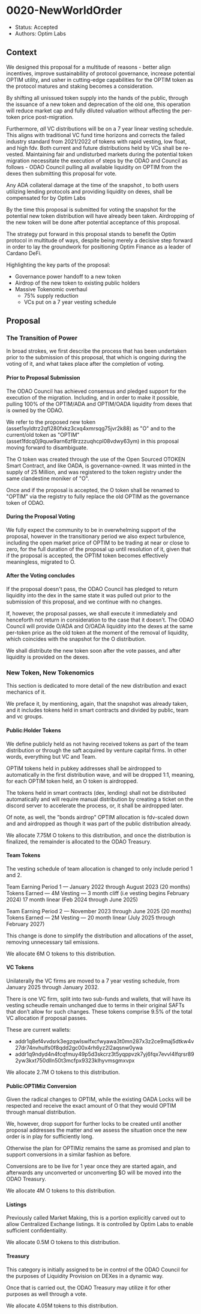 # 0020-NewWorldOrder

- Status: Accepted
- Authors: Optim Labs

## Context

We designed this proposal for a multitude of reasons - better align incentives, improve sustainability of protocol governance, increase potential OPTIM utility, and usher in cutting-edge capabilities for the OPTIM token as the protocol matures and staking becomes a consideration.

By shifting all unissued token supply into the hands of the public, through the issuance of a new token and deprecation of the old one, this operation will reduce market cap and fully diluted valuation without affecting the per-token price post-migration.

Furthermore, *all* VC distributions will be on a 7 year linear vesting schedule. This aligns with traditional VC fund time horizons and corrects the failed industry standard from 2021/2022 of tokens with rapid vesting, low float, and high fdv. Both current and future distributions held by VCs shall be re-vested. Maintaining fair and undisturbed markets during the potential token migration necessitate the execution of steps by the ODAO and Council as follows - ODAO Council pulling all available liquidity on OPTIM from the dexes then submitting this proposal for vote. 

Any ADA collateral damage at the time of the snapshot
, to both users utilizing lending protocols and providing liquidity on dexes, shall be compensated for by Optim Labs

By the time this proposal is submitted for voting the snapshot for the potential new token distribution will have already been taken. Airdropping of the new token will be done after potential acceptance of this proposal.

The strategy put forward in this proposal stands to benefit the Optim protocol in multitude of ways, despite being merely a decisive step forward in order to lay the groundwork for positioning Optim Finance as a  leader of Cardano DeFi.

Highlighting the key parts of the proposal:
- Governance power handoff to a new token
- Airdrop of the new token to existing public holders
- Massive Tokenomic overhaul
   - 75% supply reduction
   - VCs put on a 7 year vesting schedule

## Proposal

### The Transition of Power

In broad strokes, we first describe the process that has been undertaken prior to the submission of this proposal, that which is ongoing during the voting of it, and what takes place after the completion of voting.

#### Prior to Proposal Submission

The ODAO Council has achieved consensus and pledged support for the execution of the migration.
Including, and in order to make it possible, pulling 100% of the OPTIM/ADA and OPTIM/OADA liquidity from dexes that is owned by the ODAO.

We refer to the proposed new token (asset1syldtrz2qfl280fxkz3cxq4xmrsqg75jvr2k88) as "O" and to the current/old token as "OPTIM" (asset1fdcq0j9quw9arn6zf8rzzzuqhcpl08vdwy63ym) in this proposal moving forward to disambiguate.

The O token was created through the use of the Open Sourced OTOKEN Smart Contract, and like OADA, is governance-owned. It was minted in the supply of 25 Million, and was registered to the token registry under the same clandestine moniker of "O".

Once and if the proposal is accepted, the O token shall be renamed to "OPTIM" via the registry to fully replace the old OPTIM as the governance token of ODAO.

#### During the Proposal Voting

We fully expect the community to be in overwhelming support of the proposal, however in the transitionary period we also expect turbulence, including the open market price of OPTIM to be trading at near or close to zero, for the full duration of the proposal up until resolution of it, given that if the proposal is accepted, the OPTIM token becomes effectively meaningless, migrated to O.

#### After the Voting concludes

If the proposal doesn't pass, the ODAO Council has pledged to return liquidity into the dex in the same state it was pulled out prior to the submission of this proposal, and we continue with no changes.

If, however, the proposal passes, we shall execute it immediately and henceforth not return in consideration to the case that it doesn't.
The ODAO Council will provide O/ADA and O/OADA liquidity into the dexes at the same per-token price as the old token at the moment of the removal of liquidity, which coincides with the snapshot for the O distribution.

We shall distribute the new token soon after the vote passes, and after liquidity is provided on the dexes.

### New Token, New Tokenomics

This section is dedicated to more detail of the new distribution and exact mechanics of it.

We preface it, by mentioning, again, that the snapshot was already taken, and it includes tokens held in smart contracts and divided by public, team and vc groups.

#### Public:Holder Tokens

We define publicly held as not having received tokens as part of the team distribution or through the saft acquired by venture capital firms. In other words, everything but VC and Team.

OPTIM tokens held in pubkey addresses shall be airdropped to automatically in the first distribution wave, and will be dropped 1:1, meaning, for each OPTIM token held, an O token is airdropped.

The tokens held in smart contracts (dex, lending) shall not be distributed automatically and will require manual distribution by creating a ticket on the discord server to accelerate the process, or, it shall be airdropped later.

Of note, as well, the "bonds airdrop" OPTIM allocation is fdv-scaled down and and airdropped as though it was part of the public distribution already.

We allocate 7.75M O tokens to this distribution, and once the distribution is finalized, the remainder is allocated to the ODAO Treasury.

#### Team Tokens

The vesting schedule of team allocation is changed to only include period 1 and 2.

Team Earning Period 1 — January 2022 through August 2023 (20 months)
Tokens Earned — 4M
Vesting — 3 month cliff (i.e vesting begins February 2024)
17 month linear (Feb 2024 through June 2025)

Team Earning Period 2 — November 2023 through June 2025 (20 months)
Tokens Earned — 2M
Vesting — 20 month linear (July 2025 through February 2027)

This change is done to simplify the distribution and allocations of the asset, removing unnecessary tail emissions.

We allocate 6M O tokens to this distribution.

#### VC Tokens

Unilaterally the VC firms are moved to a 7 year vesting schedule, from January 2025 through January 2032.

There is one VC firm, split into two sub-funds and wallets, that will have its vesting scheudle remain unchanged due to terms in their original SAFTs that don’t allow for such changes. These tokens comprise 9.5% of the total VC allocation if proposal passes.

These are current wallets:
* addr1q8ef4vvdsrk3egzqwlswlfxcfwyawa3t0mn287x3z2ce9maj5dtkw4v27dr74nvhulfs0f8qdd2gc00x4rh6yz2l2aqsnw0ywa
* addr1q9ndyd4n4fcqfmuy49p5d3skcrz3t5yqppvzk7yj6fqx7evvl4lfqrsr892yw3kxt750dlln50t3mcfpx9323klhyvmsgmxvpx

We allocate 2.7M O tokens to this distribution.

#### Public:OPTIMiz Conversion

Given the radical changes to OPTIM, while the existing OADA Locks will be respected and receive the exact amount of O that they would OPTIM through manual distribution.

We, however, drop support for further locks to be created until another proposal addresses the matter and we assess the situation once the new order is in play for sufficiently long.

Otherwise the plan for OPTIMiz remains the same as promised and plan to support conversions in a similar fashion as before.

Conversions are to be live for 1 year once they are started again, and afterwards any unconverted or unconverting $O will be moved into the ODAO Treasury.

We allocate 4M O tokens to this distribution.

#### Listings

Previously called Market Making, this is a portion explicitly carved out to allow Centralized Exchange listings. It is controlled by Optim Labs to enable sufficient confidentiality.

We allocate 0.5M O tokens to this distribution.

#### Treasury

This category is initially assigned to be in control of the ODAO Council for the purposes of Liquidity Provision on DEXes in a dynamic way.

Once that is carried out, the ODAO Treasury may utilize it for other purposes as well through a vote.

We allocate 4.05M tokens to this distribution.